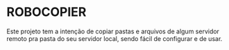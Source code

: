 # ROBOCOPIER

Este projeto tem a intenção de copiar pastas e arquivos de algum servidor remoto pra pasta do seu servidor local, sendo fácil de configurar e de usar.